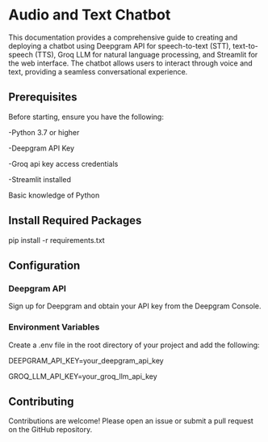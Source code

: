 # Audio and Text Chatbot

This documentation provides a comprehensive guide to creating and deploying a chatbot using Deepgram API for speech-to-text (STT), text-to-speech (TTS), Groq LLM for natural language processing, and Streamlit for the web interface. The chatbot allows users to interact through voice and text, providing a seamless conversational experience.

## Prerequisites
Before starting, ensure you have the following:

-Python 3.7 or higher

-Deepgram API Key

-Groq api key access credentials

-Streamlit installed

Basic knowledge of Python

## Install Required Packages

pip install -r requirements.txt

## Configuration
### Deepgram API

Sign up for Deepgram and obtain your API key from the Deepgram Console.

### Environment Variables

Create a .env file in the root directory of your project and add the following:

DEEPGRAM_API_KEY=your_deepgram_api_key

GROQ_LLM_API_KEY=your_groq_llm_api_key

## Contributing
Contributions are welcome! Please open an issue or submit a pull request on the GitHub repository.
